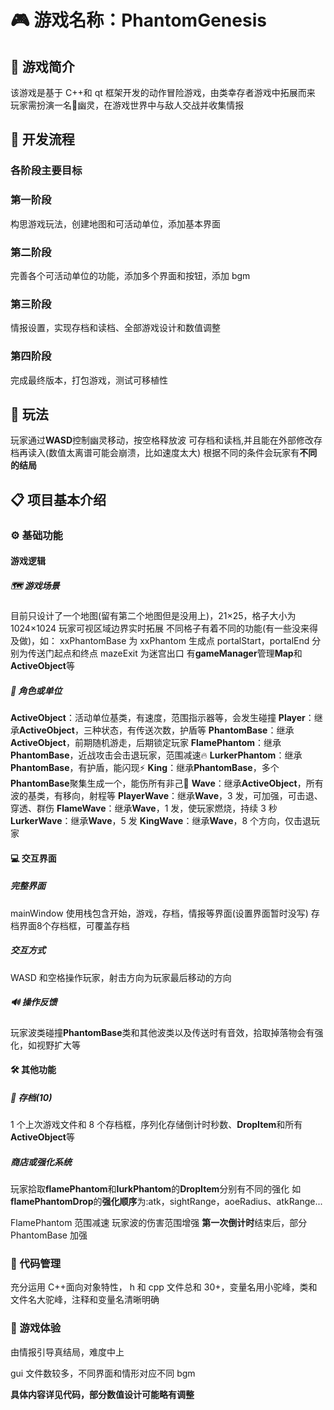 # 🎮 游戏名称：PhantomGenesis

## 📖 游戏简介

该游戏是基于 C++和 qt 框架开发的动作冒险游戏，由类幸存者游戏中拓展而来
玩家需扮演一名👻幽灵，在游戏世界中与敌人交战并收集情报

## 🚀 开发流程

### 各阶段主要目标

### 第一阶段

构思游戏玩法，创建地图和可活动单位，添加基本界面

### 第二阶段

完善各个可活动单位的功能，添加多个界面和按钮，添加 bgm

### 第三阶段

情报设置，实现存档和读档、全部游戏设计和数值调整

### 第四阶段

完成最终版本，打包游戏，测试可移植性

## 🎯 玩法

玩家通过**WASD**控制幽灵移动，按空格释放波
可存档和读档,并且能在外部修改存档再读入(数值太离谱可能会崩溃，比如速度太大)
根据不同的条件会玩家有**不同的结局**

## 📋 项目基本介绍

### ⚙️ 基础功能

#### 游戏逻辑

##### 🗺️ 游戏场景

目前只设计了一个地图(留有第二个地图但是没用上)，21×25，格子大小为 1024×1024
玩家可视区域边界实时拓展
不同格子有着不同的功能(有一些没来得及做)，如：
xxPhantomBase 为 xxPhantom 生成点
portalStart，portalEnd 分别为传送门起点和终点
mazeExit 为迷宫出口
有**gameManager**管理**Map**和**ActiveObject**等

##### 👾 角色或单位

**ActiveObject**：活动单位基类，有速度，范围指示器等，会发生碰撞
**Player**：继承**ActiveObject**，三种状态，有传送次数，护盾等
**PhantomBase**：继承**ActiveObject**，前期随机游走，后期锁定玩家
**FlamePhantom**：继承**PhantomBase**，近战攻击会击退玩家，范围减速🔥
**LurkerPhantom**：继承**PhantomBase**，有护盾，能闪现⚡
**King**：继承**PhantomBase**，多个**PhantomBase**聚集生成一个，能伤所有非己👑
**Wave**：继承**ActiveObject**，所有波的基类，有移向，射程等
**PlayerWave**：继承**Wave**，3 发，可加强，可击退、穿透、群伤
**FlameWave**：继承**Wave**，1 发，使玩家燃烧，持续 3 秒
**LurkerWave**：继承**Wave**，5 发
**KingWave**：继承**Wave**，8 个方向，仅击退玩家

#### 💻 交互界面

##### 完整界面

mainWindow 使用栈包含开始，游戏，存档，情报等界面(设置界面暂时没写)
存档界面8个存档框，可覆盖存档

##### 交互方式

WASD 和空格操作玩家，射击方向为玩家最后移动的方向

##### 🔊 操作反馈

玩家波类碰撞**PhantomBase**类和其他波类以及传送时有音效，拾取掉落物会有强化，如视野扩大等

#### 🛠️ 其他功能

##### 💾 存档(10)

1 个上次游戏文件和 8 个存档框，序列化存储倒计时秒数、**DropItem**和所有**ActiveObject**等

##### 商店或强化系统

玩家拾取**flamePhantom**和**lurkPhantom**的**DropItem**分别有不同的强化
如**flamePhantomDrop**的**强化顺序**为:atk，sightRange，aoeRadius、atkRange...

FlamePhantom 范围减速
玩家波的伤害范围增强
**第一次倒计时**结束后，部分 PhantomBase 加强

### 📝 代码管理

充分运用 C++面向对象特性，
h 和 cpp 文件总和 30+，变量名用小驼峰，类和文件名大驼峰，注释和变量名清晰明确

### 🎉 游戏体验

由情报引导真结局，难度中上

gui 文件数较多，不同界面和情形对应不同 bgm

**具体内容详见代码，部分数值设计可能略有调整**
